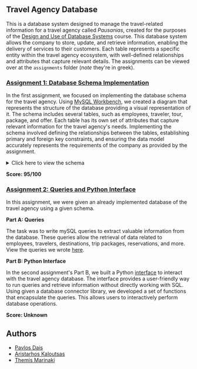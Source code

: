 ## Travel Agency Database
This is a database system designed to manage the travel-related information for a travel agency called *Pausanias*, created for the purposes of the [Design and Use of Database Systems](https://www.di.uoa.gr/en/studies/undergraduate/27) course. This database system allows the company to store, update, and retrieve information, enabling the delivery of services to their customers. Each table represents a specific entity within the travel agency ecosystem, with well-defined relationships and attributes that capture relevant details. The assignments can be viewed over at the `assignments` folder (*note* they're in greek).

### [Assignment 1: Database Schema Implementation](https://github.com/pavlosdais/Travel-Agency-Database/tree/main/hw1)
In the first assignment, we focused on implementing the database schema for the travel agency. Using [MySQL Workbench](https://www.mysql.com/products/workbench/), we created a diagram that represents the structure of the database providing a visual representation of it. The schema includes several tables, such as employees, traveler, tour, package, and offer. Each table has its own set of attributes that capture relevant information for the travel agency's needs. Implementing the schema involved defining the relationships between the tables, establishing primary and foreign key constraints, and ensuring the data model accurately represents the requirements of the company as provided by the assignment.

<details>
  <summary>Click here to view the schema</summary>
  <br>
  <img src="hw1/schema.png" alt="Our schema">
</details>

**Score: 95/100**

### [Assignment 2: Queries and Python Interface](https://github.com/pavlosdais/Travel-Agency-Database/tree/main/hw2)
In this assignment, we were given an already implemented database of the travel agency using a given schema.

**Part A: Queries**

The task was to write mySQL queries to extract valuable information from the database. These queries allow the retrieval of data related to employees, travelers, destinations, trip packages, reservations, and more. View the queries we wrote [here](https://github.com/pavlosdais/Travel-Agency-Database/tree/main/hw2#readme).

**Part B: Python Interface**

In the second assignment's Part B, we built a Python [interface](https://github.com/pavlosdais/Travel-Agency-Database/tree/main/hw2/application) to interact with the travel agency database. The interface provides a user-friendly way to run queries and retrieve information without directly working with SQL. Using given a database connector library, we developed a set of functions that encapsulate the queries. This allows users to interactively perform database operations.

**Score: Unknown**

## Authors
* [Pavlos Dais](https://github.com/pavlosdais)
* [Aristarhos Kaloutsas](https://github.com/aristarhoskal)
* [Themis Marinaki](https://github.com/marinakithemis)
